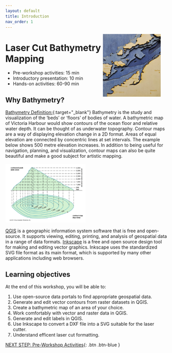 ```yaml
---
layout: default
title: Introduction 
nav_order: 1
---
```

<img src="images/bamfield2.jpg" style="float:right;width:180px;margin-right:20px;" alt="image description">

# Laser Cut Bathymetry Mapping

- Pre-workshop activities: 15 min 
- Introductory presentation: 10 min
- Hands-on activities: 60-90 min
  
## Why Bathymetry? 

[Bathymetry Definition:](https://oceanservice.noaa.gov/facts/bathymetry.html){:target="_blank"} Bathymetry is the study and visualization of the ‘beds’ or ‘floors’ of bodies of water. A bathymetric map of Victoria Harbour would show contours of the ocean floor and relative water depth. It can be thought of as underwater topography. Contour maps are a way of displaying elevation change in a 2D format. Areas of equal elevation are connected by concentric lines at set intervals. The example below shows 500 metre elevation increases. In addition to being useful for navigation, planning, and visualization, contour maps can also be quite beautiful and make a good subject for artistic mapping.<br> 
<br><img src="images/ct_sample.png" style="width:250px;" alt="Contour map">

[QGIS](https://qgis.org/) is a geographic information system software that is free and open-source. It supports viewing, editing, printing, and analysis of geospatial data in a range of data formats.
[Inkscape](https://inkscape.org/) is a free and open source design tool for making and editing vector graphics. Inkscape uses the standardized SVG file format as its main format, which is supported by many other applications including web browsers.

## Learning objectives

At the end of this workshop, you will be able to:
1. Use open-source data portals to find appropriate geospatial data. 
2. Generate and edit vector contours from raster datasets in QGIS. 
3. Create a bathymetric map of an area of your choice.
4. Work comfortably with vector and raster data in QGIS.
5. Generate and edit labels in QGIS.
6. Use Inkscape to convert a DXF file into a SVG suitable for the laser cutter.
7. Understand efficent laser cut formatting.  


 
[NEXT STEP: Pre-Workshop Activities](pre-workshop.html){: .btn .btn-blue }
